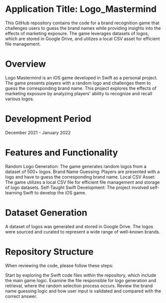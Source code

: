 # Application Title: Logo_Mastermind

This GitHub repository contains the code for a brand recognition game that challenges users to guess the brand names while providing insights into the effects of marketing exposure. The game leverages datasets of logos, which are stored in Google Drive, and utilizes a local CSV asset for efficient file management.

# Overview
Logo Mastermind is an iOS game developed in Swift as a personal project. The game presents players with a random logo and challenges them to guess the corresponding brand name. This project explores the effects of marketing exposure by analyzing players' ability to recognize and recall various logos.

# Development Period
December 2021 - January 2022

# Features and Functionality
Random Logo Generation: The game generates random logos from a dataset of 500+ logos.
Brand Name Guessing: Players are presented with a logo and have to guess the corresponding brand name.
Local CSV Asset: The game utilizes a local CSV file for efficient file management and storage of logo datasets.
Self-Taught Swift Development: The project involved self-learning Swift to develop the iOS game.

# Dataset Generation
A dataset of logos was generated and stored in Google Drive.
The logos were sourced and curated to represent a wide range of well-known brands.

# Repository Structure
When reviewing the code, please follow these steps:

Start by exploring the Swift code files within the repository, which include the main game logic.
Examine the file responsible for logo generation and retrieval, where the random selection process occurs.
Review the brand name guessing logic and how user input is validated and compared with the correct answer.
